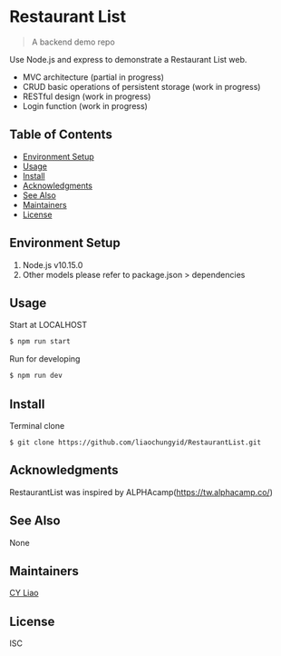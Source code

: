 # Restaurant List

> A backend demo repo

Use Node.js and express to demonstrate a Restaurant List web.
* MVC architecture (partial in progress)
* CRUD basic operations of persistent storage (work in progress)
* RESTful design (work in progress)
* Login function (work in progress)

## Table of Contents

- [Environment Setup](#environment-setup)
- [Usage](#usage)
- [Install](#install)
- [Acknowledgments](#acknowledgments)
- [See Also](#see-also)
- [Maintainers](#maintainers)
- [License](#license)

## Environment Setup

1. Node.js v10.15.0
2. Other models please refer to package.json > dependencies

## Usage

Start at LOCALHOST
```js
$ npm run start
```

Run for developing
```js
$ npm run dev
```

## Install

Terminal clone
```
$ git clone https://github.com/liaochungyid/RestaurantList.git
```

## Acknowledgments

RestaurantList was inspired by ALPHAcamp(https://tw.alphacamp.co/)

## See Also

None

## Maintainers

[CY Liao](https://github.com/liaochungyid)

## License

ISC

